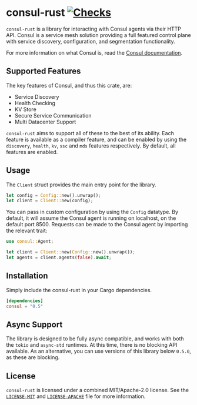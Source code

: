# consul-rust [![Checks](https://github.com/kaylendog/consul-rust/actions/workflows/check.yml/badge.svg)](https://github.com/kaylendog/consul-rust/actions/workflows/check.yml)

`consul-rust` is a library for interacting with Consul agents via their HTTP API.
Consul is a service mesh solution providing a full featured control plane
with service discovery, configuration, and segmentation functionality. 

For more information on what Consul is, read the [Consul documentation](https://www.consul.io/docs/).

## Supported Features

The key features of Consul, and thus this crate, are:

-   Service Discovery
-   Health Checking
-   KV Store
-   Secure Service Communication
-   Multi Datacenter Support

`consul-rust` aims to support all of these to the best of its ability. Each feature is available as a compiler feature, and can be enabled by using the `discovery`, `health`, `kv`, `ssc` and `mds` features respectively. By default, all features are enabled.

## Usage

The `Client` struct provides the main entry point for the library.

```rs
let config = Config::new().unwrap();
let client = Client::new(config);
```

You can pass in custom configuration by using the `Config` datatype. By
default, it will assume the Consul agent is running on localhost, on the
default port 8500.
Requests can be made to the Consul agent by importing the relevant trait:

```rs
use consul::Agent;

let client = Client::new(Config::new().unwrap());
let agents = client.agents(false).await;
```



## Installation

Simply include the consul-rust in your Cargo dependencies.

```toml
[dependencies]
consul = "0.5"
```

## Async Support

The library is designed to be fully async compatible, and works with both
the `tokio` and `async-std` runtimes. At this time, there is no blocking API
available. As an alternative, you can use versions of this library below
`0.5.0`, as these are blocking.

## License

`consul-rust` is licensed under a combined MIT/Apache-2.0 license. See the [`LICENSE-MIT`](LICENSE-MIT) and [`LICENSE-APACHE`](LICENSE-APACHE) file for more information.
